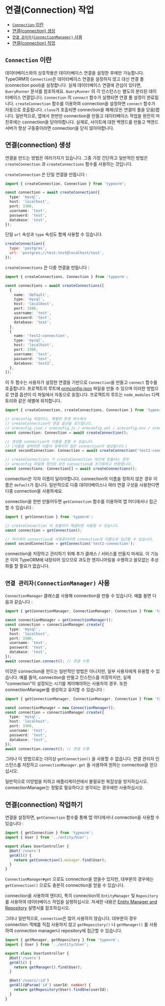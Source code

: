 # 연결(Connection) 작업

- [`Connection` 이란](#connection-이란)
- [연결(connection) 생성](<#연결(connection)-생성>)
- [`연결 관리자(ConnectionManager)` 사용](<#연결-관리자(ConnectionManager)-사용>)
- [연결(connection) 작업](<#연결(connection)-작업하기>)

## `Connection` 이란

데이터베이스와의 상호작용은 데이터베이스 연결을 설정한 후에만 가능합니다. TypeORM의 `Connection`은 데이터베이스 연결을 설정하지 않고 대신 연결 풀(connection pool)을 설정합니다. 실제 데이터베이스 연결에 관심이 있다면, `QueryRunner` 문서를 참조하세요. `QueryRunner` 의 각 인스턴스는 별도의 분리된 데이터베이스 연결입니다.
`Connection` 의 `connect` 함수가 실행되면 연결 풀 설정이 완료됩니다. `createConnection` 함수를 이용하여 connection을 설정하면 `connect` 함수가 자동으로 호출됩니다. `close`가 호출되면 connection을 해제(모든 연결의 풀을 닫음)합니다. 일반적으로, 앱에서 한번만 connection을 만들고 데이터베이스 작업을 완전히 마친후에는 connection을 닫아야합니다.
실제로, 사이트에 대한 백엔드를 만들고 백엔드 서버가 항상 구동중이라면 connection을 닫지 않아야합니다.

## 연결(connection) 생성

연결을 만드는 방법은 여러가지가 있습니다. 그중 가장 간단하고 일반적인 방법은 `createConnection` 과 `createConnections` 함수를 사용하는 것입니다.

`createConnection` 은 단일 연결을 만듭니다 :

```typescript
import { createConnection, Connection } from 'typeorm';

const connection = await createConnection({
  type: 'mysql',
  host: 'localhost',
  port: 3306,
  username: 'test',
  password: 'test',
  database: 'test',
});
```

단일 `url` 속성과 `type` 속성도 함께 사용할 수 있습니다.

```js
createConnection({
  type: 'postgres',
  url: 'postgres://test:test@localhost/test',
});
```

`createConnections` 은 다중 연결을 만듭니다 :

```typescript
import { createConnections, Connection } from 'typeorm';

const connections = await createConnections([
  {
    name: 'default',
    type: 'mysql',
    host: 'localhost',
    port: 3306,
    username: 'test',
    password: 'test',
    database: 'test',
  },
  {
    name: 'test2-connection',
    type: 'mysql',
    host: 'localhost',
    port: 3306,
    username: 'test',
    password: 'test',
    database: 'test2',
  },
]);
```

이 두 함수는 사용자가 설정한 연결을 기반으로 `Connection`을 만들고 `connect` 함수를 호출합니다.
프로젝트의 루트에 [ormconfig.json](./using-ormconfig.md) 파일을 만들 수 있으며 이러한 방법으로 연결 옵션이 이 파일에서 자동으로 읽힙니다. 프로젝트의 루트는 `node_modules` 디렉토리와 같은 레벨에 위치합니다.

```typescript
import { createConnection, createConnections, Connection } from 'typeorm';

// ormconfig 파일이나, 특별한 환경 변수에서
// createConnection이 연결 옵션을 로드합니다.
// ormconfig.json / ormconfig.js / ormconfig.yml / ormconfig.env / ormconfig.xml
const connection: Connection = await createConnection();

// 생성할 connection의 이름을 정할 수 있습니다.
// (이름을 생략하면 이름이 정해지지 않은 connection이 생성됩니다.)
const secondConnection: Connection = await createConnection('test2-connection');

// createConnections 가 createConnection 대신에 호출되는 경우
// ormconfig 파일에 정의된 모든 connection을 초기화하고 반환합니다.
const connections: Connection[] = await createConnections();
```

connection은 각자 이름이 달라야합니다. connection의 이름을 정하지 않은 경우 이름은 `default`가 됩니다. 일반적으로 다중 데이터베이스나 여러 연결 구성을 사용한다면 다중 connection을 사용하세요.

connection을 한번 만들어두면 `getConnection` 함수를 이용하여 앱 어디에서나 접근할 수 있습니다 :

```typescript
import { getConnection } from 'typeorm';

// createConnection 이 호출되어 해결되면 사용할 수 있습니다.
const connection = getConnection();

// 여러개의 connection을 사용중이라면 connection의 이름으로 접근할 수 있습니다.
const secondConnection = getConnection('test2-connection');
```

connection을 저장하고 관리하기 위해 추가 클래스 / 서비스를 만들지 마세요.
이 기능은 이미 TypeORM에 내장되어 있으므로 과도한 엔지니어링을 수행하고 쓸모없는 추상화를 할 필요가 없습니다.

## `연결 관리자(ConnectionManager)` 사용

`ConnectionManager` 클래스를 사용해 connection을 만들 수 있습니다. 예를 들면 다음과 같습니다 :

```typescript
import { getConnectionManager, ConnectionManager, Connection } from 'typeorm';

const connectionManager = getConnectionManager();
const connection = connectionManager.create({
  type: 'mysql',
  host: 'localhost',
  port: 3306,
  username: 'test',
  password: 'test',
  database: 'test',
});
await connection.connect(); // 연결 수행
```

이것은 connection을 만드는 일반적인 방법은 아니지만, 일부 사용자에게 유용할 수 있습니다. 예를 들어, connection을 만들고 인스턴스를 저장하지만, 실제 "connection"이 설정되는 시기를 제어해야하는 사용자의 경우. 또한 connectionManager를 생성하고 유지할 수 있습니다 :

```typescript
import { getConnectionManager, ConnectionManager, Connection } from 'typeorm';

const connectionManager = new ConnectionManager();
const connection = connectionManager.create({
  type: 'mysql',
  host: 'localhost',
  port: 3306,
  username: 'test',
  password: 'test',
  database: 'test',
});
await connection.connect(); // 연결 수행
```

그러나 이 방법으로는 더이상 `getConnection()` 을 사용할 수 없습니다. 연결 관리자 인스턴스를 저장하고 `connectionManager.get` 을 사용하여 원하는 connection을 얻으십시오.

일반적으로 이방법을 피하고 애플리케이션에서 불필요한 복잡성을 방지하십시오. connectionManager는 정말로 필요하다고 생각되는 경우에만 사용하십시오.

## 연결(connection) 작업하기

연결을 설정하면, `getConnection` 함수를 통해 앱 어디에서나 connection을 사용할 수 있습니다 :

```typescript
import { getConnection } from 'typeorm';
import { User } from '../entity/User';

export class UserController {
  @Get('/users')
  getAll() {
    return getConnection().manager.find(User);
  }
}
```

`ConnectionManager#get` 으로도 connection을 얻을수 있지만, 대부분의 경우에는 `getConnection()` 으로도 충분히 connection을 얻을 수 있습니다.

connection을 사용하여 엔티티, 특히 connection의 `EntityManager` 및 `Repository`를 사용하여 데이터베이스 작업을 실행하십시오. 자세한 내용은 [Entity Manager and Repository](../entityManagerAndRepository/working-with-entity-manager.md) 설명서를 참조하십시오.

그러나 일반적으로, `connection`은 많이 사용하지 않습니다. 대부분의 경우 connection 객체를 직접 사용하지 않고 `getRepository()` 나 `getManager()` 를 사용하여 connection manager나 repository에 접근할 수 있습니다.

```typescript
import { getManager, getRepository } from 'typeorm';
import { User } from '../entity/User';

export class UserController {
  @Get('/users')
  getAll() {
    return getManager().find(User);
  }

  @Get('/users/:id')
  getAll(@Param('id') userId: number) {
    return getRepository(User).findOne(userId);
  }
}
```
